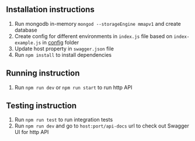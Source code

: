 ## Installation instructions

1. Run mongodb in-memory `mongod --storageEngine mmapv1` and create database
2. Create config for different environments in `index.js` file based on `index-example.js` in [config](https://github.com/paradisensei/node-http-service/tree/master/config) folder
3. Update host property in `swagger.json` file
3. Run `npm install` to install dependencies

## Running instruction

1. Run `npm run dev` or `npm run start` to run http API

## Testing instruction

1. Run `npm run test` to run integration tests
2. Run `npm run dev` and go to `host:port/api-docs` url to check out Swagger UI for http API